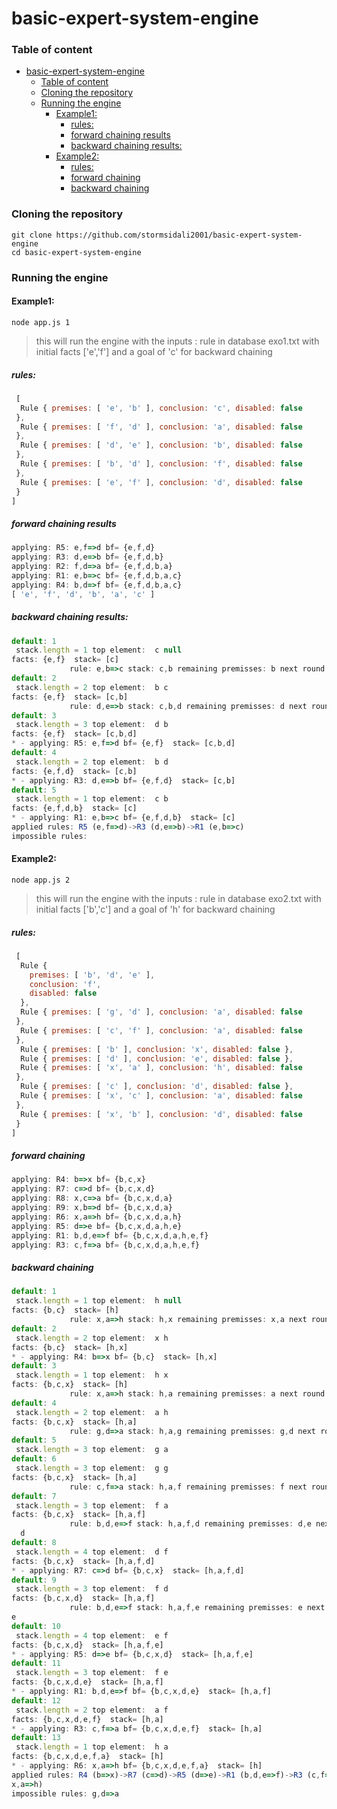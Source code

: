# basic-expert-system-engine
### Table of content
- [basic-expert-system-engine](#basic-expert-system-engine)
    - [Table of content](#table-of-content)
    - [Cloning the repository](#cloning-the-repository)
    - [Running the engine](#running-the-engine)
      - [Example1:](#example1)
        - [rules:](#rules)
        - [forward chaining results](#forward-chaining-results)
        - [backward chaining results:](#backward-chaining-results)
      - [Example2:](#example2)
        - [rules:](#rules-1)
        - [forward chaining](#forward-chaining)
        - [backward chaining](#backward-chaining)
### Cloning the repository
```
git clone https://github.com/stormsidali2001/basic-expert-system-engine 
cd basic-expert-system-engine
```

### Running the engine
#### Example1:
```
node app.js 1
```
> this will run the engine with the inputs : rule in database exo1.txt with initial facts ['e','f'] and a goal of 'c' for backward chaining
##### rules:
```javascript
 [
  Rule { premises: [ 'e', 'b' ], conclusion: 'c', disabled: false
 },
  Rule { premises: [ 'f', 'd' ], conclusion: 'a', disabled: false
 },
  Rule { premises: [ 'd', 'e' ], conclusion: 'b', disabled: false
 },
  Rule { premises: [ 'b', 'd' ], conclusion: 'f', disabled: false
 },
  Rule { premises: [ 'e', 'f' ], conclusion: 'd', disabled: false
 }
] 
```
##### forward chaining results
```javascript
applying: R5: e,f=>d bf= {e,f,d}
applying: R3: d,e=>b bf= {e,f,d,b}
applying: R2: f,d=>a bf= {e,f,d,b,a}
applying: R1: e,b=>c bf= {e,f,d,b,a,c}
applying: R4: b,d=>f bf= {e,f,d,b,a,c}
[ 'e', 'f', 'd', 'b', 'a', 'c' ]
```
##### backward chaining results:
```javascript
default: 1
 stack.length = 1 top element:  c null
facts: {e,f}  stack= [c]
             rule: e,b=>c stack: c,b remaining premisses: b next round :  b
default: 2
 stack.length = 2 top element:  b c
facts: {e,f}  stack= [c,b]
             rule: d,e=>b stack: c,b,d remaining premisses: d next round :  d
default: 3
 stack.length = 3 top element:  d b
facts: {e,f}  stack= [c,b,d]
* - applying: R5: e,f=>d bf= {e,f}  stack= [c,b,d]
default: 4
 stack.length = 2 top element:  b d
facts: {e,f,d}  stack= [c,b]
* - applying: R3: d,e=>b bf= {e,f,d}  stack= [c,b]
default: 5
 stack.length = 1 top element:  c b
facts: {e,f,d,b}  stack= [c]
* - applying: R1: e,b=>c bf= {e,f,d,b}  stack= [c]
applied rules: R5 (e,f=>d)->R3 (d,e=>b)->R1 (e,b=>c)
impossible rules:
```

#### Example2:
```
node app.js 2
```
> this will run the engine with the inputs : rule in database exo2.txt with initial facts ['b','c'] and a goal of 'h' for backward chaining

##### rules:
```javascript
 [
  Rule {
    premises: [ 'b', 'd', 'e' ],
    conclusion: 'f',
    disabled: false
  },
  Rule { premises: [ 'g', 'd' ], conclusion: 'a', disabled: false
 },
  Rule { premises: [ 'c', 'f' ], conclusion: 'a', disabled: false
 },
  Rule { premises: [ 'b' ], conclusion: 'x', disabled: false },
  Rule { premises: [ 'd' ], conclusion: 'e', disabled: false },
  Rule { premises: [ 'x', 'a' ], conclusion: 'h', disabled: false
 },
  Rule { premises: [ 'c' ], conclusion: 'd', disabled: false },
  Rule { premises: [ 'x', 'c' ], conclusion: 'a', disabled: false
 },
  Rule { premises: [ 'x', 'b' ], conclusion: 'd', disabled: false
 }
] 
```
##### forward chaining
```javascript
applying: R4: b=>x bf= {b,c,x}
applying: R7: c=>d bf= {b,c,x,d}
applying: R8: x,c=>a bf= {b,c,x,d,a}
applying: R9: x,b=>d bf= {b,c,x,d,a}
applying: R6: x,a=>h bf= {b,c,x,d,a,h}
applying: R5: d=>e bf= {b,c,x,d,a,h,e}
applying: R1: b,d,e=>f bf= {b,c,x,d,a,h,e,f}
applying: R3: c,f=>a bf= {b,c,x,d,a,h,e,f}
```
##### backward chaining
```javascript
default: 1
 stack.length = 1 top element:  h null
facts: {b,c}  stack= [h]
             rule: x,a=>h stack: h,x remaining premisses: x,a next round :  x
default: 2
 stack.length = 2 top element:  x h
facts: {b,c}  stack= [h,x]
* - applying: R4: b=>x bf= {b,c}  stack= [h,x]
default: 3
 stack.length = 1 top element:  h x
facts: {b,c,x}  stack= [h]
             rule: x,a=>h stack: h,a remaining premisses: a next round :  a
default: 4
 stack.length = 2 top element:  a h
facts: {b,c,x}  stack= [h,a]
             rule: g,d=>a stack: h,a,g remaining premisses: g,d next round :  g
default: 5
 stack.length = 3 top element:  g a
default: 6
 stack.length = 3 top element:  g g
facts: {b,c,x}  stack= [h,a]
             rule: c,f=>a stack: h,a,f remaining premisses: f next round :  f
default: 7
 stack.length = 3 top element:  f a
facts: {b,c,x}  stack= [h,a,f]
             rule: b,d,e=>f stack: h,a,f,d remaining premisses: d,e next round :
  d
default: 8
 stack.length = 4 top element:  d f
facts: {b,c,x}  stack= [h,a,f,d]
* - applying: R7: c=>d bf= {b,c,x}  stack= [h,a,f,d]
default: 9
 stack.length = 3 top element:  f d
facts: {b,c,x,d}  stack= [h,a,f]
             rule: b,d,e=>f stack: h,a,f,e remaining premisses: e next round :
e
default: 10
 stack.length = 4 top element:  e f
facts: {b,c,x,d}  stack= [h,a,f,e]
* - applying: R5: d=>e bf= {b,c,x,d}  stack= [h,a,f,e]
default: 11
 stack.length = 3 top element:  f e
facts: {b,c,x,d,e}  stack= [h,a,f]
* - applying: R1: b,d,e=>f bf= {b,c,x,d,e}  stack= [h,a,f]
default: 12
 stack.length = 2 top element:  a f
facts: {b,c,x,d,e,f}  stack= [h,a]
* - applying: R3: c,f=>a bf= {b,c,x,d,e,f}  stack= [h,a]
default: 13
 stack.length = 1 top element:  h a
facts: {b,c,x,d,e,f,a}  stack= [h]
* - applying: R6: x,a=>h bf= {b,c,x,d,e,f,a}  stack= [h]
applied rules: R4 (b=>x)->R7 (c=>d)->R5 (d=>e)->R1 (b,d,e=>f)->R3 (c,f=>a)->R6 (
x,a=>h)
impossible rules: g,d=>a

```


